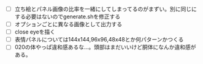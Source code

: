 - [ ] 立ち絵とパネル画像の比率を一緒にしてしまってるのがまずい。別に同じにする必要はないのでgenerate.shを修正する
- [ ] オプションごとに異なる画像として出力する
- [ ] close eyeを描く
- [ ] 表情パネルについては144x144,96x96,48x48とか何パターンかつくる
- [ ] 020の体やっぱ違和感あるな...。頭部はまだいいけど胴体になんか違和感がある。

<!-- vim :set tw=0: -->
